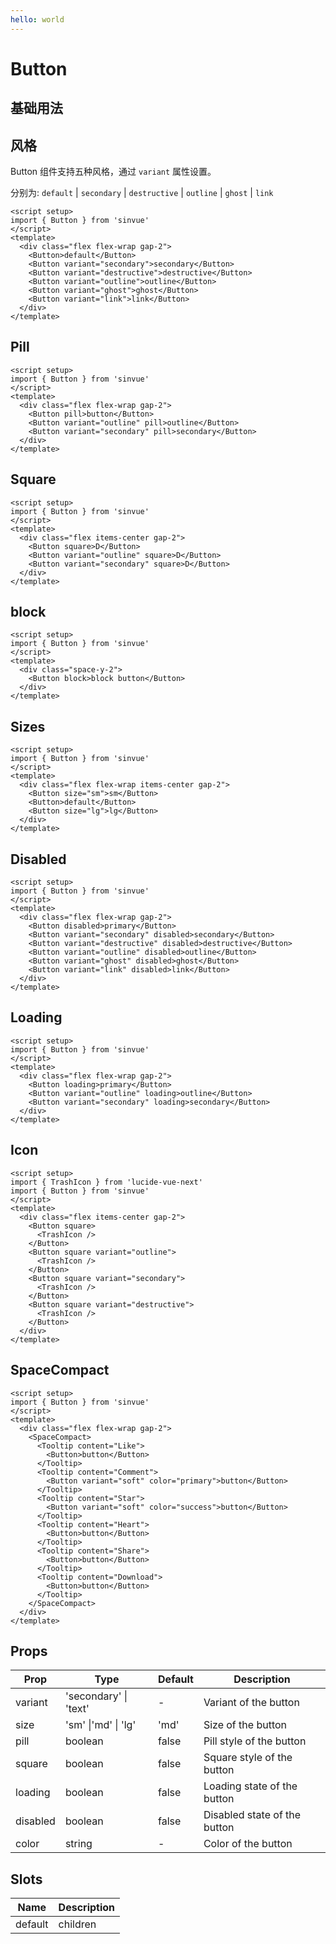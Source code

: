```yaml
---
hello: world
---
```


<script>
  import ButtonBooth from './booth/button.vue'
  import { Button } from 'sinvue'
</script>

# Button

## 基础用法

<ButtonBooth/>

## 风格

Button 组件支持五种风格，通过 `variant` 属性设置。

分别为: `default` | `secondary` | `destructive` | `outline` | `ghost` | `link`

```vue demo title=默认样式
<script setup>
import { Button } from 'sinvue'
</script>
<template>
  <div class="flex flex-wrap gap-2">
    <Button>default</Button>
    <Button variant="secondary">secondary</Button>
    <Button variant="destructive">destructive</Button>
    <Button variant="outline">outline</Button>
    <Button variant="ghost">ghost</Button>
    <Button variant="link">link</Button>
  </div>
</template>
```

## Pill

```vue demo
<script setup>
import { Button } from 'sinvue'
</script>
<template>
  <div class="flex flex-wrap gap-2">
    <Button pill>button</Button>
    <Button variant="outline" pill>outline</Button>
    <Button variant="secondary" pill>secondary</Button>
  </div>
</template>
```

## Square

```vue demo
<script setup>
import { Button } from 'sinvue'
</script>
<template>
  <div class="flex items-center gap-2">
    <Button square>D</Button>
    <Button variant="outline" square>D</Button>
    <Button variant="secondary" square>D</Button>
  </div>
</template>
```

## block

```vue demo
<script setup>
import { Button } from 'sinvue'
</script>
<template>
  <div class="space-y-2">
    <Button block>block button</Button>
  </div>
</template>
```

## Sizes

```vue demo
<script setup>
import { Button } from 'sinvue'
</script>
<template>
  <div class="flex flex-wrap items-center gap-2">
    <Button size="sm">sm</Button>
    <Button>default</Button>
    <Button size="lg">lg</Button>
  </div>
</template>
```

## Disabled

```vue demo
<script setup>
import { Button } from 'sinvue'
</script>
<template>
  <div class="flex flex-wrap gap-2">
    <Button disabled>primary</Button>
    <Button variant="secondary" disabled>secondary</Button>
    <Button variant="destructive" disabled>destructive</Button>
    <Button variant="outline" disabled>outline</Button>
    <Button variant="ghost" disabled>ghost</Button>
    <Button variant="link" disabled>link</Button>
  </div>
</template>
```

## Loading

```vue demo
<script setup>
import { Button } from 'sinvue'
</script>
<template>
  <div class="flex flex-wrap gap-2">
    <Button loading>primary</Button>
    <Button variant="outline" loading>outline</Button>
    <Button variant="secondary" loading>secondary</Button>
  </div>
</template>
```

## Icon

```vue demo
<script setup>
import { TrashIcon } from 'lucide-vue-next'
import { Button } from 'sinvue'
</script>
<template>
  <div class="flex items-center gap-2">
    <Button square>
      <TrashIcon />
    </Button>
    <Button square variant="outline">
      <TrashIcon />
    </Button>
    <Button square variant="secondary">
      <TrashIcon />
    </Button>
    <Button square variant="destructive">
      <TrashIcon />
    </Button>
  </div>
</template>
```

## SpaceCompact

```vue demo
<script setup>
import { Button } from 'sinvue'
</script>
<template>
  <div class="flex flex-wrap gap-2">
    <SpaceCompact>
      <Tooltip content="Like">
        <Button>button</Button>
      </Tooltip>
      <Tooltip content="Comment">
        <Button variant="soft" color="primary">button</Button>
      </Tooltip>
      <Tooltip content="Star">
        <Button variant="soft" color="success">button</Button>
      </Tooltip>
      <Tooltip content="Heart">
        <Button>button</Button>
      </Tooltip>
      <Tooltip content="Share">
        <Button>button</Button>
      </Tooltip>
      <Tooltip content="Download">
        <Button>button</Button>
      </Tooltip>
    </SpaceCompact>
  </div>
</template>
```

## Props

| Prop     | Type                  | Default | Description                  |
| -------- | --------------------- | ------- | ---------------------------- |
| variant  | 'secondary' \| 'text' | -       | Variant of the button        |
| size     | 'sm' \|'md' \| 'lg'   | 'md'    | Size of the button           |
| pill     | boolean               | false   | Pill style of the button     |
| square   | boolean               | false   | Square style of the button   |
| loading  | boolean               | false   | Loading state of the button  |
| disabled | boolean               | false   | Disabled state of the button |
| color    | string                | -       | Color of the button          |

## Slots

| Name    | Description |
| ------- | ----------- |
| default | children    |
